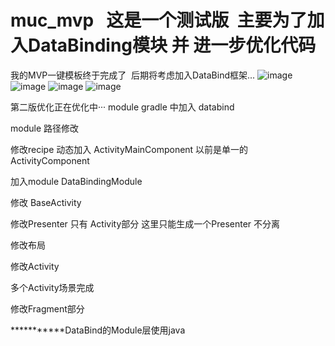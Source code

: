 # muc_mvp   这是一个测试版  主要为了加入DataBinding模块 并 进一步优化代码
我的MVP一键模板终于完成了  后期将考虑加入DataBind框架...
![image](https://github.com/goodluckforme/muc_mvp/blob/master/icon_MVP%E4%BD%BF%E7%94%A8%E7%A4%BA%E4%BE%8B.gif) 
![image](https://github.com/goodluckforme/muc_mvp/blob/master/icon_Template%E7%9B%AE%E5%BD%95%E7%BB%93%E6%9E%84.png) 
![image](https://github.com/goodluckforme/muc_mvp/blob/master/icon_activitys%E4%B8%8B%E6%A8%A1%E6%9D%BF.png) 
![image](https://github.com/goodluckforme/muc_mvp/blob/master/icon_%E6%A8%A1%E6%9D%BF%E6%A0%B9%E7%9B%AE%E5%BD%95.png) 



第二版优化正在优化中···
module gradle 中加入 databind

module 路径修改

修改recipe
动态加入 ActivityMainComponent 以前是单一的ActivityComponent

加入module DataBindingModule

修改 BaseActivity

修改Presenter   只有 Activity部分  这里只能生成一个Presenter 不分离

修改布局 

修改Activity 

多个Activity场景完成

修改Fragment部分

***********DataBind的Module层使用java

